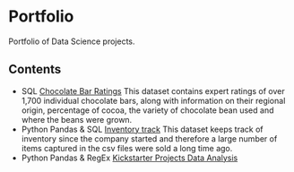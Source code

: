# Portfolio
Portfolio of Data Science projects.

## Contents
   * SQL [Chocolate Bar Ratings](https://github.com/JimenaBaripatti/my_portfolio_sql/tree/master/Choc%20rating) This dataset contains expert ratings of over 1,700 individual chocolate bars, along with information on their regional origin, percentage of cocoa, the variety of chocolate bean used and where the beans were grown.
   * Python Pandas & SQL [Inventory track]() This dataset keeps track of inventory since the company started and therefore a large number of items captured in the csv files were sold a long time ago.
   * Python Pandas & RegEx [Kickstarter Projects Data Analysis](https://github.com/JimenaBaripatti/my_portfolio/blob/master/Kickstarter_dataanalysis.ipynb)
   
